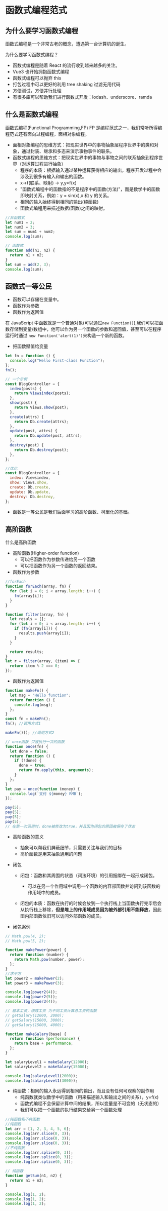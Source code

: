# 函数式编程范式

## 为什么要学习函数式编程

函数式编程是一个非常古老的概念，遭遇第一台计算机的诞生。

为什么要学习函数式编程？

- 函数式编程是随着 React 的流行收到越来越多的关注。
- Vue3 也开始拥抱函数式编程
- 函数式编程可以抛弃 this
- 打包过程中可以更好的利用 tree shaking 过滤无用代码
- 方便测试，方便并行处理
- 有很多库可以帮助我们进行函数式开发：lodash、underscore、ramda

## 什么是函数式编程

函数式编程(Functional Programming,FP) FP 是编程范式之一，我们常听所得编程范式还有面向过程编程，面相对象编程。

- 面相对象编程的思维方式：把现实世界中的事物抽象层程序世界中的类和对象，通过封装、继承和多态来演示事物事件的联系。
- 函数式编程的思维方式：把现实世界中的事物与事物之间的联系抽象到程序世界（对运算过程进行抽象）
  - 程序的本质：根据输入通过某种运算获得相应的输出，程序开发过程中会涉及到很多有输入和输出的函数。
  - x->f(联系、映射) -> y,y=f(x)
  - "函数式编程中的函数指的不是程序中的函数(方法)"，而是数学中的函数即映射关系，例如：y = sin(x),x 和 y 的关系。
  - 相同的输入始终得到相同的输出(纯函数)
  - 函数式编程用来描述数据(函数)之间的映射。

```js
//非函数式
let num1 = 2;
let num2 = 3;
let sum = num1 + num2;
console.log(sum);

// 函数式
function add(n1, n2) {
  return n1 + n2;
}
let sum = add(2, 3);
console.log(sum);
```

## 函数式一等公民

- 函数可以存储在变量中。
- 函数作为参数
- 函数作为返回值

在 JavaScript 中函数就是一个普通对象(可以通过`new Function()`),我们可以把函数存储到变量/数组中，他可以作为另一个函数的参数和返回值，甚至可以在程序运行时通过 `new Function('alert(1)')`来构造一个新的函数。

- 把函数赋值给变量

```js
let fn = function () {
  console.log("Hello First-class Function");
};
fn();

// 一个示例
const BlogController = {
  index(posts) {
    return Viewsindex(posts);
  },
  show(post) {
    return Views.show(post);
  },
  create(attrs) {
    return Db.create(attrs);
  },
  update(post, attrs) {
    return Db.update(post, attrs);
  },
  destroy(post) {
    return Db.destroy(post);
  },
};

//优化
const BlogController = {
  index: Viewsindex,
  show: Views.show,
  create: Db.create,
  update: Db.update,
  destroy: Db.destroy,
};
```

- 函数是一等公民是我们后面学习的高阶函数、柯里化的基础。

## 高阶函数

什么是高阶函数

- 高阶函数(Higher-order function)
  - 可以把函数作为参数传递给另一个函数
  - 可以把函数作为另一个函数的返回结果。
- 函数作为参数

```js
//forEach
function forEach(array, fn) {
  for (let i = 0; i < array.length; i++) {
    fn(array[i]);
  }
}

function filter(array, fn) {
  let resuls = [];
  for (let i = 0; i < array.length; i++) {
    if (fn(array[i])) {
      results.push(array[i]);
    }
  }

  return results;
}
let r = filter(array, (item) => {
  return item % 2 === 0;
});
```

- 函数作为返回值

```js
function makeFn() {
  let msg = "Hello function";
  return function () {
    console.log(msg);
  };
}
const fn = makeFn();
fn(); //调用方式1

makeFn()(); //调用方式2

// once函数 只被执行一次的函数
function once(fn) {
  let done = false;
  return function () {
    if (!done) {
      done = true;
      return fn.apply(this, arguments);
    }
  };
}
let pay = once(function (money) {
  console.log(`支付 ${money} RMB`);
});

pay(5);
pay(5);
pay(5);
pay(5);
// 在第一次调用时，done被修改为true，并且因为闭包的原因被保存了状态
```

- 高阶函数的意义

  - 抽象可以帮我们屏蔽细节，只需要关注与我们的目标
  - 高阶函数是用来抽象通用的问题

- 闭包

  - 闭包：函数和其周围的状态（词法环境）的引用捆绑在一起形成闭包。

    - 可以在另一个作用域中调用一个函数的内容部函数并访问到该函数的作用域中的成员。

  - 闭包的本质：函数在执行的时候会放到一个执行栈上当函数执行完毕后会从执行栈上移除，**但是堆上的作用域成员因为被外部引用不能释放**，因此函内部函数依旧可以访问外部函数的成员。

- 闭包案例

```js
// Math.pow(4, 2);
// Math.pow(5, 2);

function makePower(power) {
  return function (number) {
    return Math.pow(number, power);
  };
}
//求平方
let power2 = makePower(2);
let power3 = makePower(3);

console.log(power2(4));
console.log(power2(5));
console.log(power3(4));
```

```js
// 基本工资，绩效工资 为不同工资计算总工资的函数
// getSalary(12000, 2000);
// getSalary(15000, 3000);
// getSalary(15000, 4000);

function makeSalary(base) {
  return function (performance) {
    return base + performance;
  };
}

let salaryLevel1 = makeSalary(12000);
let salaryLevel2 = makeSalary(15000);

console.log(salaryLevel1(2000));
console.log(salaryLevel1(3000));
```

- 纯函数：相同的输入永远得到相同的输出，而且没有任何可观察的副作用
  - 纯函数就类似数学中的函数（用来描述输入和输出之间的关系），y=f(x)
  - 函数式编程不会保留计算中间的结果，所以变量是不可变的（无状态的）
  - 我们可以把一个函数的执行结果交给另一个函数处理

```js
//纯函数和不纯函数
//纯函数
let arr = [1, 2, 3, 4, 5, 6];
console.log(arr.slice(0, 3));
console.log(arr.slice(0, 3));
console.log(arr.slice(0, 3));
//不纯函数
console.log(arr.splice(0, 3));
console.log(arr.splice(0, 3));
console.log(arr.splice(0, 3));
```

```js
// 纯函数
function getSum(n1, n2) {
  return n1 + n2;
}

console.log(1, 2);
console.log(1, 2);
console.log(1, 2);
```
